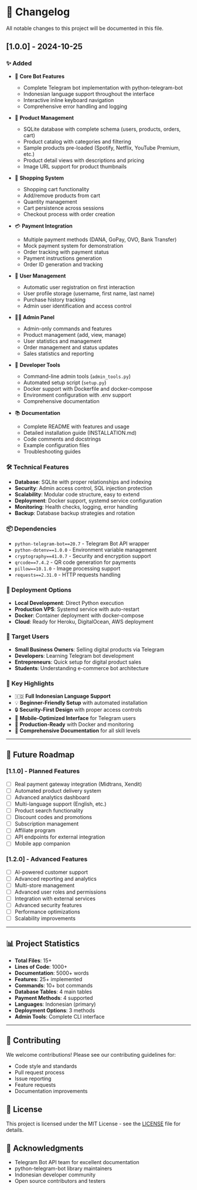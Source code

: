 # 📝 Changelog

All notable changes to this project will be documented in this file.

## [1.0.0] - 2024-10-25

### ✨ Added
- 🤖 **Core Bot Features**
  - Complete Telegram bot implementation with python-telegram-bot
  - Indonesian language support throughout the interface
  - Interactive inline keyboard navigation
  - Comprehensive error handling and logging

- 📱 **Product Management**
  - SQLite database with complete schema (users, products, orders, cart)
  - Product catalog with categories and filtering
  - Sample products pre-loaded (Spotify, Netflix, YouTube Premium, etc.)
  - Product detail views with descriptions and pricing
  - Image URL support for product thumbnails

- 🛒 **Shopping System**
  - Shopping cart functionality
  - Add/remove products from cart
  - Quantity management
  - Cart persistence across sessions
  - Checkout process with order creation

- 💳 **Payment Integration**
  - Multiple payment methods (DANA, GoPay, OVO, Bank Transfer)
  - Mock payment system for demonstration
  - Order tracking with payment status
  - Payment instructions generation
  - Order ID generation and tracking

- 👥 **User Management**
  - Automatic user registration on first interaction
  - User profile storage (username, first name, last name)
  - Purchase history tracking
  - Admin user identification and access control

- 👨‍💼 **Admin Panel**
  - Admin-only commands and features
  - Product management (add, view, manage)
  - User statistics and management
  - Order management and status updates
  - Sales statistics and reporting

- 🔧 **Developer Tools**
  - Command-line admin tools (`admin_tools.py`)
  - Automated setup script (`setup.py`)
  - Docker support with Dockerfile and docker-compose
  - Environment configuration with .env support
  - Comprehensive documentation

- 📚 **Documentation**
  - Complete README with features and usage
  - Detailed installation guide (INSTALLATION.md)
  - Code comments and docstrings
  - Example configuration files
  - Troubleshooting guides

### 🛠️ Technical Features
- **Database**: SQLite with proper relationships and indexing
- **Security**: Admin access control, SQL injection protection
- **Scalability**: Modular code structure, easy to extend
- **Deployment**: Docker support, systemd service configuration
- **Monitoring**: Health checks, logging, error handling
- **Backup**: Database backup strategies and rotation

### 📦 Dependencies
- `python-telegram-bot==20.7` - Telegram Bot API wrapper
- `python-dotenv==1.0.0` - Environment variable management
- `cryptography==41.0.7` - Security and encryption support
- `qrcode==7.4.2` - QR code generation for payments
- `pillow==10.1.0` - Image processing support
- `requests==2.31.0` - HTTP requests handling

### 🚀 Deployment Options
- **Local Development**: Direct Python execution
- **Production VPS**: Systemd service with auto-restart
- **Docker**: Container deployment with docker-compose
- **Cloud**: Ready for Heroku, DigitalOcean, AWS deployment

### 🎯 Target Users
- **Small Business Owners**: Selling digital products via Telegram
- **Developers**: Learning Telegram bot development
- **Entrepreneurs**: Quick setup for digital product sales
- **Students**: Understanding e-commerce bot architecture

### 🌟 Key Highlights
- 🇮🇩 **Full Indonesian Language Support**
- 💡 **Beginner-Friendly Setup** with automated installation
- 🔒 **Security-First Design** with proper access controls
- 📱 **Mobile-Optimized Interface** for Telegram users
- 🚀 **Production-Ready** with Docker and monitoring
- 📖 **Comprehensive Documentation** for all skill levels

---

## 🔮 Future Roadmap

### [1.1.0] - Planned Features
- [ ] Real payment gateway integration (Midtrans, Xendit)
- [ ] Automated product delivery system
- [ ] Advanced analytics dashboard
- [ ] Multi-language support (English, etc.)
- [ ] Product search functionality
- [ ] Discount codes and promotions
- [ ] Subscription management
- [ ] Affiliate program
- [ ] API endpoints for external integration
- [ ] Mobile app companion

### [1.2.0] - Advanced Features
- [ ] AI-powered customer support
- [ ] Advanced reporting and analytics
- [ ] Multi-store management
- [ ] Advanced user roles and permissions
- [ ] Integration with external services
- [ ] Advanced security features
- [ ] Performance optimizations
- [ ] Scalability improvements

---

## 📊 Project Statistics

- **Total Files**: 15+
- **Lines of Code**: 1000+
- **Documentation**: 5000+ words
- **Features**: 25+ implemented
- **Commands**: 10+ bot commands
- **Database Tables**: 4 main tables
- **Payment Methods**: 4 supported
- **Languages**: Indonesian (primary)
- **Deployment Options**: 3 methods
- **Admin Tools**: Complete CLI interface

---

## 🤝 Contributing

We welcome contributions! Please see our contributing guidelines for:
- Code style and standards
- Pull request process
- Issue reporting
- Feature requests
- Documentation improvements

## 📄 License

This project is licensed under the MIT License - see the [LICENSE](LICENSE) file for details.

## 🙏 Acknowledgments

- Telegram Bot API team for excellent documentation
- python-telegram-bot library maintainers
- Indonesian developer community
- Open source contributors and testers